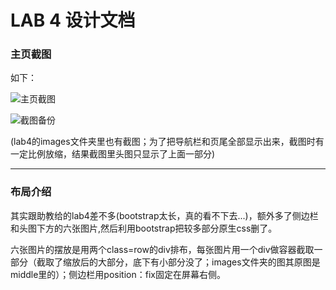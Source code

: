 LAB 4 设计文档
======

### 主页截图

如下：

![主页截图](https://github.com/Lixz0033/SOFT130002_lab/tree/master/lab4/images/indexPrintScreen.png)

![截图备份](D:\lab\SOFT130002_lab\lab4\images\indexPrintScreen.png)

(lab4的images文件夹里也有截图；为了把导航栏和页尾全部显示出来，截图时有一定比例放缩，结果截图里头图只显示了上面一部分)

---------------------

### 布局介绍

其实跟助教给的lab4差不多(bootstrap太长，真的看不下去...)，额外多了侧边栏和头图下方的六张图片,然后利用bootstrap把较多部分原生css删了。

六张图片的摆放是用两个class=row的div排布，每张图片用一个div做容器截取一部分（截取了缩放后的大部分，底下有小部分没了；images文件夹的图其原图是middle里的）；侧边栏用position：fix固定在屏幕右侧。



